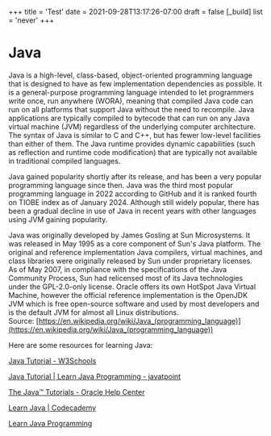 +++
title = 'Test'
date = 2021-09-28T13:17:26-07:00
draft = false
[_build]
  list = 'never'
+++

Java
====






Java is a high-level, class-based, object-oriented programming language that is designed to have as few implementation dependencies as possible. It is a general-purpose programming language intended to let programmers write once, run anywhere (WORA), meaning that compiled Java code can run on all platforms that support Java without the need to recompile. Java applications are typically compiled to bytecode that can run on any Java virtual machine (JVM) regardless of the underlying computer architecture. The syntax of Java is similar to C and C++, but has fewer low-level facilities than either of them. The Java runtime provides dynamic capabilities (such as reflection and runtime code modification) that are typically not available in traditional compiled languages.

Java gained popularity shortly after its release, and has been a very popular programming language since then. Java was the third most popular programming language in 2022 according to GitHub and it is ranked fourth on TIOBE index as of January 2024. Although still widely popular, there has been a gradual decline in use of Java in recent years with other languages using JVM gaining popularity.

Java was originally developed by James Gosling at Sun Microsystems. It was released in May 1995 as a core component of Sun's Java platform. The original and reference implementation Java compilers, virtual machines, and class libraries were originally released by Sun under proprietary licenses. As of May 2007, in compliance with the specifications of the Java Community Process, Sun had relicensed most of its Java technologies under the GPL-2.0-only license. Oracle offers its own HotSpot Java Virtual Machine, however the official reference implementation is the OpenJDK JVM which is free open-source software and used by most developers and is the default JVM for almost all Linux distributions.  
Source: [https://en.wikipedia.org/wiki/Java_(programming_language)](https://en.wikipedia.org/wiki/Java_(programming_language))

Here are some resources for learning Java:

[Java Tutorial - W3Schools](https://www.w3schools.com/java/)

[Java Tutorial | Learn Java Programming - javatpoint](https://www.javatpoint.com/java-tutorial)

[The Java™ Tutorials - Oracle Help Center](https://docs.oracle.com/javase/tutorial/)

[Learn Java | Codecademy](https://www.codecademy.com/learn/learn-java)

[Learn Java Programming](https://www.programiz.com/java-programming)
